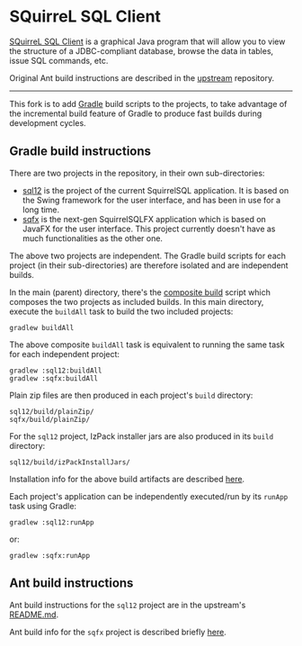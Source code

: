 # SQuirreL SQL Client

[SQuirreL SQL Client](http://www.squirrelsql.org/) is a graphical Java program
that will allow you to view the structure of a JDBC-compliant database, browse
the data in tables, issue SQL commands, etc.

Original Ant build instructions are described in the
[upstream](https://github.com/squirrel-sql-client/squirrel-sql-code)
repository.

---

This fork is to add [Gradle](https://gradle.org/) build scripts to the projects,
to take advantage of the incremental build feature of Gradle to produce fast builds
during development cycles.

## Gradle build instructions

There are two projects in the repository, in their own sub-directories:

* [sql12](sql12) is the project of the current SquirrelSQL application. It is based on the Swing framework for the user interface, and has been in use for a long time.
* [sqfx](sqfx) is the next-gen SquirrelSQLFX application which is based on JavaFX for the user interface. This project currently doesn't have as much functionalities as the other one.

The above two projects are independent. The Gradle build scripts for each project
(in their sub-directories) are therefore isolated and are independent builds.

In the main (parent) directory, there's the
[composite build](https://docs.gradle.org/current/userguide/composite_builds.html)
script which composes the two projects as included builds. In this main directory,
execute the `buildAll` task to build the two included projects:

	gradlew buildAll

The above composite `buildAll` task is equivalent to running the same task for
each independent project:

	gradlew :sql12:buildAll
	gradlew :sqfx:buildAll

Plain zip files are then produced in each project's `build` directory:

	sql12/build/plainZip/
	sqfx/build/plainZip/

For the `sql12` project, IzPack installer jars are also produced in its `build`
directory:

	sql12/build/izPackInstallJars/

Installation info for the above build artifacts are described
[here](http://www.squirrelsql.org/#installation).

Each project's application can be independently executed/run by its `runApp` task
using Gradle:

	gradlew :sql12:runApp

or:

	gradlew :sqfx:runApp


## Ant build instructions

Ant build instructions for the `sql12` project are in the upstream's
[README.md](https://github.com/squirrel-sql-client/squirrel-sql-code).

Ant build info for the `sqfx` project is described briefly
[here](http://www.squirrelsql.org/index.php?page=squirrelFx).

